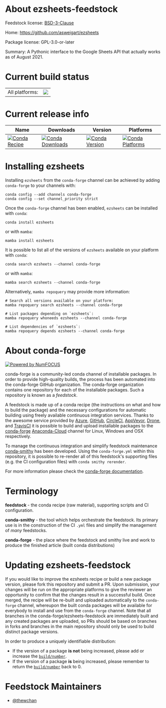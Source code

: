 About ezsheets-feedstock
========================

Feedstock license: [BSD-3-Clause](https://github.com/conda-forge/ezsheets-feedstock/blob/main/LICENSE.txt)

Home: https://github.com/asweigart/ezsheets

Package license: GPL-3.0-or-later

Summary: A Pythonic interface to the Google Sheets API that actually works as of August 2021.

Current build status
====================


<table><tr><td>All platforms:</td>
    <td>
      <a href="https://dev.azure.com/conda-forge/feedstock-builds/_build/latest?definitionId=17208&branchName=main">
        <img src="https://dev.azure.com/conda-forge/feedstock-builds/_apis/build/status/ezsheets-feedstock?branchName=main">
      </a>
    </td>
  </tr>
</table>

Current release info
====================

| Name | Downloads | Version | Platforms |
| --- | --- | --- | --- |
| [![Conda Recipe](https://img.shields.io/badge/recipe-ezsheets-green.svg)](https://anaconda.org/conda-forge/ezsheets) | [![Conda Downloads](https://img.shields.io/conda/dn/conda-forge/ezsheets.svg)](https://anaconda.org/conda-forge/ezsheets) | [![Conda Version](https://img.shields.io/conda/vn/conda-forge/ezsheets.svg)](https://anaconda.org/conda-forge/ezsheets) | [![Conda Platforms](https://img.shields.io/conda/pn/conda-forge/ezsheets.svg)](https://anaconda.org/conda-forge/ezsheets) |

Installing ezsheets
===================

Installing `ezsheets` from the `conda-forge` channel can be achieved by adding `conda-forge` to your channels with:

```
conda config --add channels conda-forge
conda config --set channel_priority strict
```

Once the `conda-forge` channel has been enabled, `ezsheets` can be installed with `conda`:

```
conda install ezsheets
```

or with `mamba`:

```
mamba install ezsheets
```

It is possible to list all of the versions of `ezsheets` available on your platform with `conda`:

```
conda search ezsheets --channel conda-forge
```

or with `mamba`:

```
mamba search ezsheets --channel conda-forge
```

Alternatively, `mamba repoquery` may provide more information:

```
# Search all versions available on your platform:
mamba repoquery search ezsheets --channel conda-forge

# List packages depending on `ezsheets`:
mamba repoquery whoneeds ezsheets --channel conda-forge

# List dependencies of `ezsheets`:
mamba repoquery depends ezsheets --channel conda-forge
```


About conda-forge
=================

[![Powered by
NumFOCUS](https://img.shields.io/badge/powered%20by-NumFOCUS-orange.svg?style=flat&colorA=E1523D&colorB=007D8A)](https://numfocus.org)

conda-forge is a community-led conda channel of installable packages.
In order to provide high-quality builds, the process has been automated into the
conda-forge GitHub organization. The conda-forge organization contains one repository
for each of the installable packages. Such a repository is known as a *feedstock*.

A feedstock is made up of a conda recipe (the instructions on what and how to build
the package) and the necessary configurations for automatic building using freely
available continuous integration services. Thanks to the awesome service provided by
[Azure](https://azure.microsoft.com/en-us/services/devops/), [GitHub](https://github.com/),
[CircleCI](https://circleci.com/), [AppVeyor](https://www.appveyor.com/),
[Drone](https://cloud.drone.io/welcome), and [TravisCI](https://travis-ci.com/)
it is possible to build and upload installable packages to the
[conda-forge](https://anaconda.org/conda-forge) [Anaconda-Cloud](https://anaconda.org/)
channel for Linux, Windows and OSX respectively.

To manage the continuous integration and simplify feedstock maintenance
[conda-smithy](https://github.com/conda-forge/conda-smithy) has been developed.
Using the ``conda-forge.yml`` within this repository, it is possible to re-render all of
this feedstock's supporting files (e.g. the CI configuration files) with ``conda smithy rerender``.

For more information please check the [conda-forge documentation](https://conda-forge.org/docs/).

Terminology
===========

**feedstock** - the conda recipe (raw material), supporting scripts and CI configuration.

**conda-smithy** - the tool which helps orchestrate the feedstock.
                   Its primary use is in the construction of the CI ``.yml`` files
                   and simplify the management of *many* feedstocks.

**conda-forge** - the place where the feedstock and smithy live and work to
                  produce the finished article (built conda distributions)


Updating ezsheets-feedstock
===========================

If you would like to improve the ezsheets recipe or build a new
package version, please fork this repository and submit a PR. Upon submission,
your changes will be run on the appropriate platforms to give the reviewer an
opportunity to confirm that the changes result in a successful build. Once
merged, the recipe will be re-built and uploaded automatically to the
`conda-forge` channel, whereupon the built conda packages will be available for
everybody to install and use from the `conda-forge` channel.
Note that all branches in the conda-forge/ezsheets-feedstock are
immediately built and any created packages are uploaded, so PRs should be based
on branches in forks and branches in the main repository should only be used to
build distinct package versions.

In order to produce a uniquely identifiable distribution:
 * If the version of a package **is not** being increased, please add or increase
   the [``build/number``](https://docs.conda.io/projects/conda-build/en/latest/resources/define-metadata.html#build-number-and-string).
 * If the version of a package **is** being increased, please remember to return
   the [``build/number``](https://docs.conda.io/projects/conda-build/en/latest/resources/define-metadata.html#build-number-and-string)
   back to 0.

Feedstock Maintainers
=====================

* [@thewchan](https://github.com/thewchan/)

